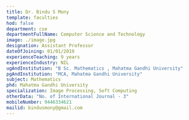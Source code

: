 ```yaml
---
title: Dr. Bindu S Mony
template: faculties
hod: false
department: cse
departmentFullName: Computer Science and Technology
image: ./image.jpg
designation: Assistant Professor
dateOfJoining: 01/01/2019
experienceTeaching: 9 years
experienceIndustry: NIL
ugAndInstitution: "B Sc. Mathematics , Mahatma Gandhi University"
pgAndInstitution: "MCA, Mahatma Gandhi University"
subject: Mathematics
phd: Mahatma Gandhi University
specialization: Image Processing, Soft Computing
otherData: "No. of International Journal - 3"
mobileNumber: 9446334621
mailid: bindusmony@gmail.com
---
```

